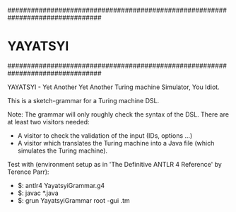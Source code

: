 ################################################################################
# YAYATSYI                                                                      #
################################################################################

YAYATSYI - Yet Another Yet Another Turing machine Simulator, You Idiot.

This is a sketch-grammar for a Turing machine DSL.

Note: The grammar will only roughly check the syntax of the DSL. There are at least two visitors needed:
  + A visitor to check the validation of the input (IDs, options ...)
  + A visitor which translates the Turing machine into a Java file (which simulates the Turing machine).
  
Test with (environment setup as in 'The Definitive ANTLR 4 Reference' by Terence Parr):
* $: antlr4 YayatsyiGrammar.g4
* $: javac *.java
* $: grun YayatsyiGrammar root -gui <Testfile>.tm
